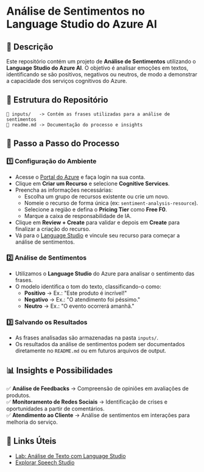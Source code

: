 # Análise de Sentimentos no Language Studio do Azure AI

## 📌 Descrição  
Este repositório contém um projeto de **Análise de Sentimentos** utilizando o **Language Studio do Azure AI**. O objetivo é analisar emoções em textos, identificando se são positivos, negativos ou neutros, de modo a demonstrar a capacidade dos serviços cognitivos do Azure.

## 📂 Estrutura do Repositório  
```
📁 inputs/   -> Contém as frases utilizadas para a análise de sentimentos
📄 readme.md -> Documentação do processo e insights
```

## 🚀 Passo a Passo do Processo  

### 1️⃣ Configuração do Ambiente
- Acesse o [Portal do Azure](https://portal.azure.com/#home) e faça login na sua conta.
- Clique em **Criar um Recurso** e selecione **Cognitive Services**.
- Preencha as informações necessárias:
  - Escolha um grupo de recursos existente ou crie um novo.
  - Nomeie o recurso de forma única (ex: `sentiment-analysis-resource`).
  - Selecione a região e defina o **Pricing Tier** como **Free F0**.
  - Marque a caixa de responsabilidade de IA.
- Clique em **Review + Create** para validar e depois em **Create** para finalizar a criação do recurso.
- Vá para o [Language Studio](https://language.cognitive.azure.com/) e vincule seu recurso para começar a análise de sentimentos.  

### 2️⃣ Análise de Sentimentos  
- Utilizamos o **Language Studio** do Azure para analisar o sentimento das frases.  
- O modelo identifica o tom do texto, classificando-o como:
  - **Positivo** → Ex.: "Este produto é incrível!"  
  - **Negativo** → Ex.: "O atendimento foi péssimo."  
  - **Neutro** → Ex.: "O evento ocorrerá amanhã."  

### 3️⃣ Salvando os Resultados  
- As frases analisadas são armazenadas na pasta `inputs/`.  
- Os resultados da análise de sentimentos podem ser documentados diretamente no `README.md` ou em futuros arquivos de output.

## 📊 Insights e Possibilidades  
✅ **Análise de Feedbacks** → Compreensão de opiniões em avaliações de produtos.  
✅ **Monitoramento de Redes Sociais** → Identificação de crises e oportunidades a partir de comentários.  
✅ **Atendimento ao Cliente** → Análise de sentimentos em interações para melhoria do serviço.  

## 🔗 Links Úteis  
- [Lab: Análise de Texto com Language Studio](https://microsoftlearning.github.io/mslearn-ai-fundamentals/Instructions/Labs/06-text-analysis.html)  
- [Explorar Speech Studio](https://microsoftlearning.github.io/mslearn-ai-fundamentals/Instructions/Labs/09-speech.html)  
